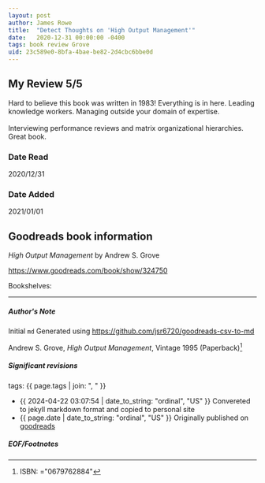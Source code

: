 ```yaml
---
layout: post
author: James Rowe
title:  "Detect Thoughts on 'High Output Management'"
date:   2020-12-31 00:00:00 -0400
tags: book review Grove 
uid: 23c589e0-8bfa-4bae-be82-2d4cbc6bbe0d
---
```


<!-- highly dependent on how you personally use jekyll templates, and how you want this to show up -->
<!-- escape any jekyll keys with double brackets -->

## My Review 5/5

Hard to believe this book was written in 1983! Everything is in here. Leading knowledge workers. Managing outside your domain of expertise. <br/><br/>Interviewing performance reviews and matrix organizational hierarchies. Great book. 

### Date Read
2020/12/31

### Date Added
2021/01/01

## Goodreads book information

*High Output Management* by Andrew S. Grove

https://www.goodreads.com/book/show/324750

Bookshelves: 

---

##### Author's Note

Initial `md` Generated using https://github.com/jsr6720/goodreads-csv-to-md

Andrew S. Grove, *High Output Management*,  Vintage 1995 (Paperback)[^1]

##### Significant revisions

tags: {{ page.tags | join: ", " }} <!-- todo move this somewhere -->

- {{ 2024-04-22 03:07:54 | date_to_string: "ordinal", "US" }} Convereted to jekyll markdown format and copied to personal site
- {{ page.date | date_to_string: "ordinal", "US" }} Originally published on [goodreads](https://www.goodreads.com)

##### EOF/Footnotes

[^1]: ISBN: ="0679762884"
